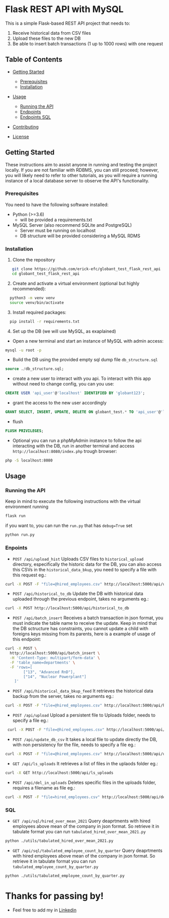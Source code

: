 # Flask REST API with MySQL

This is a simple Flask-based REST API project that needs to:
1.	Receive historical data from CSV files
2.	Upload these files to the new DB
3.	Be able to insert batch transactions (1 up to 1000 rows) with one request

## Table of Contents

- [Getting Started](#getting-started)
  - [Prerequisites](#prerequisites)
  - [Installation](#installation)
- [Usage](#usage)
  - [Running the API](#running-the-api)
  - [Endpoints](#endpoints)
  - [Endpoints SQL](#SQL)

- [Contributing](#contributing)
- [License](#license)

## Getting Started

These instructions aim to assist anyone in running and testing the project locally. If you are not familiar with RDBMS, you can still proceed; however, you will likely need to refer to other tutorials, as you will require a running instance of a local database server to observe the API's functionality.

### Prerequisites

You need to have the following software installed:

- Python (>=3.6)
  - will be provided a requirements.txt
- MySQL Server (also recommend SQLite and PostgreSQL)
    - Server must be running on localhost
    - DB structure will be provided considering a MySQL RDMS

### Installation

1. Clone the repository
```bash
   git clone https://github.com/erick-efc/globant_test_flask_rest_api
   cd globant_test_flask_rest_api
```
2. Create and activate a virtual environment (optional but highly recommended):
```bash
  python3 -m venv venv
  source venv/bin/activate
```

3. Install required packages:
```bash
  pip install -r requirements.txt
```

4. Set up the DB (we will use MySQL, as exaplained) 
- Open a new terminal and start an instance of MySQL with admin access:
``` bash
mysql -u root -p
```
- Build the DB using the provided empty sql dump file `db_structure.sql`
``` sql
source ./db_structure.sql;
```
- create a new user to interact with you api. To interact with this app without need to change config, you can you use:
``` sql
CREATE USER 'api_user'@'localhost' IDENTIFIED BY 'globant123';
```
- grant the access to the new user accordingly
``` sql
GRANT SELECT, INSERT, UPDATE, DELETE ON globant_test.* TO 'api_user'@'localhost';
```
- flush
``` sql
FLUSH PRIVILEGES;
```
- Optional you can run a phpMyAdmin instance to follow the api interacting with the DB, run in another terminal and access `http://localhost:8080/index.php` trough browser:
``` bash
php -S localhost:8080
```

## Usage

### Running the API
  Keep in mind to execute the following instructions with the virtual environment running
  ``` bash
  flask run
  ```
  if you want to, you can run the `run.py` that has `debug=True` set
  ``` bash
  python run.py
  ```

### Enpoints

- `POST /api/upload_hist` Uploads CSV files to `historical_upload` directory, especifically the historic data for the DB, you can also access this CSVs in the `historical_data_bkup`, you need to specify a file with this request eg.:
``` bash
curl -X POST -F "file=@hired_employees.csv" http://localhost:5000/api/upload_hist
```
- `POST /api/historical_to_db` Update the DB with historical data uploaded through the previous endpoint, takes no arguments eg.:
``` bash
curl -X POST http://localhost:5000/api/historical_to_db
```
- `POST /api/batch_insert` Receives a batch transaction in json format, you must indicate the table name to receive the update. Keep in mind that the DB sctructure has constraints, you cannot update a child with foreigns keys missing from its parents, here is a example of usage of this endpoint: 
``` bash
curl -X POST \
  http://localhost:5000/api/batch_insert \
  -H 'Content-Type: multipart/form-data' \
  -F 'table_name=departments' \
  -F 'rows=[
        ["13", "Advanced RnD"],
        ["14", "Nuclear Powerplant"]
    ]'
 ```
 - `POST /api/historical_data_bkup_feed` It retrieves the historical data backup from the server, takes no arguments eg.:
 ``` bash
 curl -X POST -F "file=@hired_employees.csv" http://localhost:5000/api/historical_data_bkup_feed
 ```
 - `POST /api/upload` Upload a persistent file to Uploads folder, needs to specify a file eg.:
 ``` bash
  curl -X POST -F "file=@hired_employees.csv" http://localhost:5000/api/upload
```
- `POST /api/update_db_csv` It takes a local file to update directly the DB, with non persistency for the file, needs to specify a file eg.:
``` bash
curl -X POST -F "file=@hired_employees.csv" http://localhost:5000/api/update_db_csv
```
- `GET /api/ls_uploads` It retrieves a list of files in the uplaods folder eg.:
``` bash
curl -X GET http://localhost:5000/api/ls_uploads
```
- `POST /api/del_in_uploads` Deletes specific files in the uploads folder, requires a filename as file eg.:
``` bash
curl -X POST -F "file=hired_employees.csv" http://localhost:5000/api/del_in_uploads
```
### SQL
- `GET /api/sql/hired_over_mean_2021` Query deaprtments with hired employees above mean of the company in json format. So retrieve it in tabulate format you can run `tabulated_hired_over_mean_2021.py`
``` bash
python ./utils/tabulated_hired_over_mean_2021.py
```
- `GET /api/sql/tabulated_employee_count_by_quarter` Query deaprtments with hired employees above mean of the company in json format. So retrieve it in tabulate format you can run `tabulated_employee_count_by_quarter.py`
``` bash
python ./utils/tabulated_employee_count_by_quarter.py
```

# Thanks for passing by!
- Feel free to add my in [Linkedin](https://www.linkedin.com/in/-ec-)